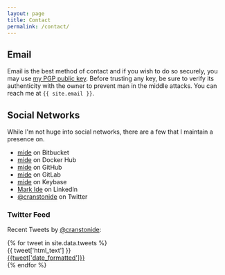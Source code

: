 ```yaml
---
layout: page
title: Contact
permalink: /contact/
---
```


## Email

Email is the best method of contact and if you wish to do so securely, you may use [my PGP public key](https://keybase.io/mide). Before trusting any key, be sure to verify its authenticity with the owner to prevent man in the middle attacks. You can reach me at `{{ site.email }}`.

## Social Networks

While I'm not huge into social networks, there are a few that I maintain a presence on.

- [mide](https://bitbucket.org/mide/) on Bitbucket
- [mide](https://hub.docker.com/u/mide/) on Docker Hub
- [mide](https://github.com/mide) on GitHub
- [mide](https://gitlab.com/u/mide) on GitLab
- [mide](https://keybase.io/mide) on Keybase
- [Mark Ide](https://linkedin.com/in/markide) on LinkedIn
- [@cranstonide](https://twitter.com/cranstonide) on Twitter

### Twitter Feed

Recent Tweets by [@cranstonide](https://twitter.com/cranstonide):

<div class="tweets">
{% for tweet in site.data.tweets %}
  <div class="tweet">
    <div class="text">{{ tweet['html_text'] }}</div>
    <div class="date"><a href="{{tweet['url']}}">{{tweet['date_formatted']}}</a></div>
  </div>
{% endfor %}
</div>
